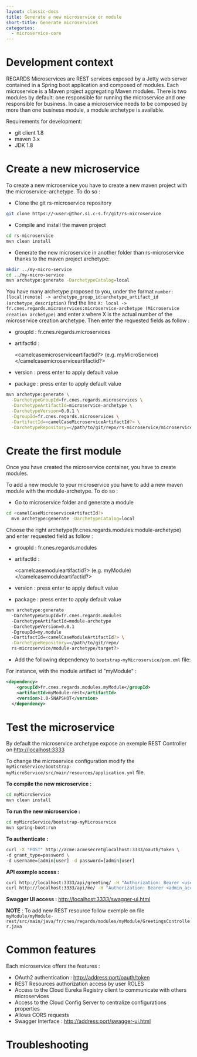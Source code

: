 ```yaml
---
layout: classic-docs
title: Generate a new microservice or module
short-title: Generate microservices
categories:
  - microservice-core
---
```


# Development context

REGARDS Microservices are REST services exposed by a Jetty web server contained in a Spring boot application and composed of modules. Each microservice is a Maven project aggregating Maven modules. There is two modules by default: one responsible for running the microservice and one responsible for business. In case a microservice needs to be composed by more than one business module, a module archetype is available.

Requirements for development:

- git client 1.8
- maven 3.x
- JDK 1.8

# Create a new microservice

To create a new microservice you have to create a new maven project with the microservice-archetype. To do so :

- Clone the git rs-microservice repository<br>

```bash
git clone https://<user>@thor.si.c-s.fr/git/rs-microservice
```

- Compile and install the maven project<br>

```bash
cd rs-microservice
mvn clean install
```

- Generate the new microservice in another folder than rs-microservice thanks to the maven project archetype:

```bash
mkdir ../my-micro-service
cd ../my-micro-service
mvn archetype:generate -DarchetypeCatalog=local
```

You have many archetype proposed to you, under the format `number: [local|remote] -> archetype_group_id:archetype_artifact_id (archetype_description)` find the line `X: local -> fr.cnes.regards.microservices:microservice-archetype (Microservice creation archetype)` and enter `X` where X is the actual number of the microservice creation archetype. Then enter the requested fields as follow :

- groupId : fr.cnes.regards.microservices
- artifactId :

  <camelcasemicroserviceartifactid?> (e.g. myMicroService)</camelcasemicroserviceartifactid?>

- version : press enter to apply default value

- package : press enter to apply default value

```bash
mvn archetype:generate \
  -DarchetypeGroupId=fr.cnes.regards.microservices \
  -DarchetypeArtifactId=microservice-archetype \
  -DarchetypeVersion=0.0.1 \
  -DgroupId=fr.cnes.regards.microservices \
  -DartifactId=<camelCaseMicroserviceArtifactId?> \
  -DarchetypeRepository=</path/to/git/repo/rs-microservice/microservice-archetype/target?>
```

# Create the first module

Once you have created the microservice container, you have to create modules.

To add a new module to your microservice you have to add a new maven module with the module-archetype. To do so :

- Go to microservice folder and generate a module

```bash
cd <camelCaseMicroserviceArtifactId?>
  mvn archetype:generate -DarchetypeCatalog=local
```

Choose the right archetype(fr.cnes.regards.modules:module-archetype) and enter requested field as follow :

- groupId : fr.cnes.regards.modules
- artifactId :

  <camelcasemoduleartifactid?> (e.g. myModule)</camelcasemoduleartifactid?>

- version : press enter to apply default value

- package : press enter to apply default value

```bash
mvn archetype:generate
  -DarchetypeGroupId=fr.cnes.regards.modules
  -DarchetypeArtifactId=module-archetype
  -DarchetypeVersion=0.0.1
  -DgroupId=my.module
  -DartifactId=<camelCaseModuleArtifactId?> \
  -DarchetypeRepository=</path/to/git/repo/
  rs-microservice/module-archetype/target?>
```

- Add the following dependency to `bootstrap-myMicroservice/pom.xml` file:

For instance, with the module artifact id "myModule" :

```xml
<dependency>
    <groupId>fr.cnes.regards.modules.myModule</groupId>
    <artifactId>myModule-rest</artifactId>
    <version>1.0-SNAPSHOT</version>
  </dependency>
```

# Test the microservice

By default the microservice archetype expose an exemple REST Controller on <http://localhost:3333>

To change the microservice configuration modify the `myMicroService/bootstrap-myMicroService/src/main/resources/application.yml` file.

**To compile the new microservice :**

```bash
cd myMicroService
mvn clean install
```

**To run the new microservice :**

```bash
cd myMicroService/bootstrap-myMicroservice
mvn spring-boot:run
```

**To authenticate :**

```bash
curl -X "POST" http://acme:acmesecret@localhost:3333/oauth/token \
-d grant_type=password \
-d username=[admin|user] -d password=[admin|user]
```

**API exemple access :**<br>

```bash
curl http://localhost:3333/api/greeting/ -H "Authorization: Bearer <user_acces_token>"
curl http://localhost:3333/api/me/ -H "Authorization: Bearer <admin_acces_token>"
```

**Swagger UI access :** <http://localhost:3333/swagger-ui.html>

**NOTE** : To add new REST resource follow exemple on file `myModule/myModule-rest/src/main/java/fr/cnes/regards/modules/myModule/GreetingsController.java`

# Common features

Each microservice offers the features :

- OAuth2 authentication : <http://address:port/oauth/token>
- REST Resources authorization access by user ROLES
- Access to the Cloud Eureka Registry client to communicate with others microservices
- Access to the Cloud Config Server to centralize configurations properties
- Allows CORS requests
- Swagger Interface : <http://address:port/swagger-ui.html>

# Troubleshooting
